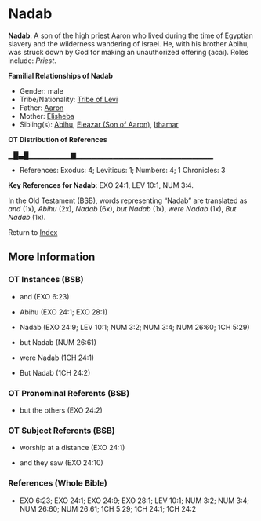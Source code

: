 # Nadab
**Nadab**. 
A son of the high priest Aaron who lived during the time of Egyptian slavery and the wilderness wandering of Israel. He, with his brother Abihu, was struck down by God for making an unauthorized offering (acai). 
Roles include: 
_Priest_. 




**Familial Relationships of Nadab**


* Gender: male
* Tribe/Nationality: [Tribe of Levi](../../../groups/md/acai/Levi.md)
* Father: [Aaron](Aaron.md)
* Mother: [Elisheba](Elisheba.md)
* Sibling(s): [Abihu](Abihu.md), [Eleazar (Son of Aaron)](Eleazar.2.md), [Ithamar](Ithamar.md)


**OT Distribution of References**

▁█▃█▁▁▁▁▁▁▁▁▆▁▁▁▁▁▁▁▁▁▁▁▁▁▁▁▁▁▁▁▁▁▁▁▁▁▁
* References: Exodus: 4; Leviticus: 1; Numbers: 4; 1 Chronicles: 3



**Key References for Nadab**: 
EXO 24:1, LEV 10:1, NUM 3:4. 


In the Old Testament (BSB), words representing “Nadab” are translated as 
*and* (1x), *Abihu* (2x), *Nadab* (6x), *but Nadab* (1x), *were Nadab* (1x), *But Nadab* (1x). 




Return to [Index](00-Index.md)

## More Information

### OT Instances (BSB)

* and (EXO 6:23)

* Abihu (EXO 24:1; EXO 28:1)

* Nadab (EXO 24:9; LEV 10:1; NUM 3:2; NUM 3:4; NUM 26:60; 1CH 5:29)

* but Nadab (NUM 26:61)

* were Nadab (1CH 24:1)

* But Nadab (1CH 24:2)



### OT Pronominal Referents (BSB)

* but the others (EXO 24:2)



### OT Subject Referents (BSB)

* worship at a distance (EXO 24:1)

* and they saw (EXO 24:10)



### References (Whole Bible)

* EXO 6:23; EXO 24:1; EXO 24:9; EXO 28:1; LEV 10:1; NUM 3:2; NUM 3:4; NUM 26:60; NUM 26:61; 1CH 5:29; 1CH 24:1; 1CH 24:2



